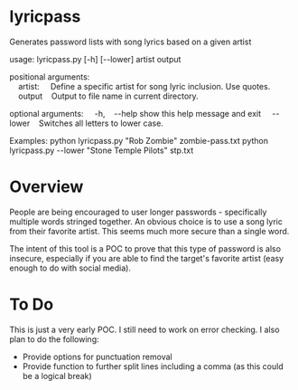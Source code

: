 # lyricpass
Generates password lists with song lyrics based on a given artist

usage: lyricpass.py [-h] [--lower] artist output

positional arguments: <Br>
&nbsp;&nbsp;&nbsp;&nbsp;artist:&nbsp;&nbsp;&nbsp;&nbsp;&nbsp;Define a specific artist for song lyric inclusion. Use quotes.
&nbsp;&nbsp;&nbsp;&nbsp;output&nbsp;&nbsp;&nbsp;&nbsp;Output to file name in current directory.

optional arguments:
&nbsp;&nbsp;&nbsp;&nbsp;-h,&nbsp;&nbsp;&nbsp;&nbsp;--help  show this help message and exit
&nbsp;&nbsp;&nbsp;&nbsp;--lower&nbsp;&nbsp;&nbsp;&nbsp;Switches all letters to lower case.

Examples:
python lyricpass.py "Rob Zombie" zombie-pass.txt
python lyricpass.py --lower "Stone Temple Pilots" stp.txt

# Overview
People are being encouraged to user longer passwords - specifically multiple words stringed together.
An obvious choice is to use a song lyric from their favorite artist. This seems much more secure than a single word.

The intent of this tool is a POC to prove that this type of password is also insecure, especially if you are able to
find the target's favorite artist (easy enough to do with social media).

# To Do
This is just a very early POC. I still need to work on error checking. I also plan to do the following:
- Provide options for punctuation removal
- Provide function to further split lines including a comma (as this could be a logical break)